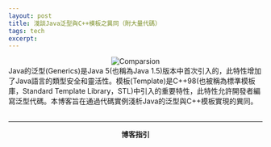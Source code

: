 ```yaml
---
layout: post
title: 淺談Java泛型與C++模板之異同（附大量代碼）
tags: tech
excerpt: 
---
```


<div align="center">
  <img src="{{ site.baseurl }}/images/Generics&Template/Comparison.png" alt="Comparsion"/>
</div>
Java的泛型(Generics)是Java 5(也稱為Java 1.5)版本中首次引入的，此特性增加了Java語言的類型安全和靈活性。模板(Template)是C++98(也被稱為標準模板庫，Standard Template Library，STL)中引入的重要特性，此特性允許開發者編寫泛型代碼。本博客旨在通過代碼實例淺析Java的泛型與C++模板實現的異同。<br/>
<br/>

---

<p align="center"><b>博客指引</b></p>
<head>
    <meta charset="UTF-8">
    <title>Navigation</title>
    <style>
        ul {
            font-weight: bold;
            list-style-type: none;
            padding-left: 20px;
        }
        li {
            margin-bottom: 10px;
        }
        li:first-of-type {
            font-weight: bold;
            color: black;
        }
        a {
            text-decoration: none;
            color: black;
        }
    </style>
    <style>
        /* 自定义代码块样式 */
        .pre-code-block {
            background-color: #2d2d2d;
            /* 背景色 */
            border: 1px solid #444;
            /* 边框 */
            border-radius: 8px;
            /* 圆角 */
            padding: 10px;
            /* 内边距 */
            box-shadow: 0 4px 15px rgba(0, 0, 0, 0.2);
            /* 添加阴影效果 */
            overflow: auto;
            /* 溢出时显示滚动条 */
            color: #f8f8f2;
            /* 字体颜色 */
            max-height: 500px;
            /* 最大高度 */
            max-width: 100%;
            /* 最大宽度 */
            position: relative;
            /* 位置 */
        }

        /* 语言标示样式 */
        .code-language {
            position: absolute;
            /* 绝对定位 */
            top: 10px;
            left: 10px;
            background: #66d9ef;
            /* 背景颜色 */
            color: #282a36;
            /* 字体颜色 */
            padding: 5px 10px;
            /* 内边距 */
            border-radius: 4px;
            /* 圆角 */
            font-size: 1em;
            /* 字体大小 */
            font-family: Arial, sans-serif;
            /* 字体 */
            z-index: 1;
            /* 确保在其他内容之上 */
        }
    </style>
    <script>
        document.addEventListener('DOMContentLoaded', (event) => {
            document.querySelectorAll('code').forEach((block) => {
                hljs.highlightBlock(block);
            });
        });
    </script>
    <link rel="stylesheet" href="https://cdn.jsdelivr.net/gh/highlightjs/cdn-release/build/styles/default.min.css">
</head>
<body>
    <ul>
        <li>
            • 1 <a href="#1"><u>Java泛型淺述</u></a>
            <ul>
                <li>
                    1.1 <a href="#1.1"><u>泛型類</u></a>
                    <ul>
                        <li>1.1.1 <a href="#1.1.1"><u>泛型類的格式</u></a></li>
                        <li>1.1.2 <a href="#1.1.2"><u>泛型類的靜態變量與靜態方法</u></a></li>
                        <li>1.1.3 <a href="#1.1.3"><u>多類型泛型類的創建</u></a></li>
                    </ul>
                </li>
                <li>1.2 <a href="#1.2"><u>泛型接口</u></a></li>
              <ul>
                <li>1.2.1 <a href="#1.2.1"><u>泛型接口的格式</u></a></li>
                <li>1.2.2 <a href="#1.2.2"><u>泛型接口的接口繼承</u></a></li>
                <li>1.2.3 <a href="#1.2.3"><u>泛型接口的類實現</u></a></li>
                <li>1.2.4 <a href="#1.2.4"><u>泛型類基於泛型接口的抽象實現</u></a></li>
              </ul>
              <li>1.3 <a href="#1.3"><u>泛型方法</u></a></li>
              <li>1.4 <a href="#1.4"><u>泛型的反演化：類型擦除</u></a></li>
            </ul>
        </li>
        <li>
            • 2 <a href="#"><u>C++模板淺述</u></a>
            <ul>
                <li>2.1 <a href="#2.1"><u>類型模板函數</u></a></li>
                <li>2.2 <a href="#2.2"><u>非類型模板參數</u></a></li>
                <li>2.3 <a href="#2.3"><u>模板類</u></a></li>
                <ul>
                    <li>2.3.1 <a href="#2.3.1"><u>模板類的格式</u></a></li>
                    <li>2.3.2 <a href="#2.3.2"><u>模板類靜態成員函數與靜態成員變量</u></a></li>
                </ul>
                <li>2.4 <a href="#2.4"><u>默認模板實參</u></a></li>
            </ul>
        </li>
        <li>• 3 <a href="#3"><u>總結 - 異同相較</u></a></li>
    </ul>
</body>

---

# <a id="1">1 Java泛型淺述</a>
## <a id="1.1">1.1 泛型類</a>
泛型的本質是為了將類型參數泛化。在泛型的使用過程中，數據類型被設置為一個參數(你也可以稱之為類型佔位符)，在使用時再從外部傳入一個數據類型；而一旦傳入了具體的數據類型后，傳入變量(實參)的數據類型如果不匹配，編譯器就會直接報錯，這樣就可以避免程序在運行后產生報錯。這種參數化類型可以用在類、接口和方法中，分別被稱為泛型類、泛型接口、泛型方法。<br/>
在Java中，泛型**最重要的特性**就是其**類型安全檢測機制**。<br/>
    
### <a id="1.1.1">1.1.1 泛型類的格式</a>
泛型類格式可如下：<br/>
<div class="pre-code-block">
<div class="code-language">Java</div>
        <pre><code class="language-JS">
 1          public class Generic<T> { 
 2          private T key;
 3           public Generic(T key) { 
 4           this.key = key;
 5   }
 6
 7   public T getKey(){ 
 8      return key;
 9  }
10 }
        </code></pre>
 </div>
<br/>
在創建泛型類的對象時，必須指定類型參數T的具體數據類型，即尖括號<>中傳入的什麼數據類型，T便會被替換成對應的類型。若<>中什麼都不傳入，默認是<Object>即默認為對象類。<br/>
測試代碼：<br/>
```java
@ Test
public void test() {
	Generic<String> generic = new Generic<>();// 傳入 String 類型
	
	// <> 中什麼都不傳入，等價於 Generic<Object> generic = new Generic<>();
	Generic generic = new Generic();
}
```

    <div class="pre-code-block">
        <div class="code-language">Java</div>
        <pre><code class="language-JS">
 1           public class HelloWorld {
 2              public static void main(String[] args) {
 3              System.out.println("Hello, World!");
 4
 5 
 6            }
</code></pre>
    </div>































